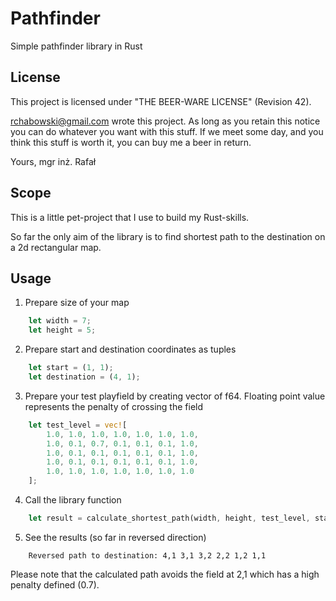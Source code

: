 # Pathfinder
Simple pathfinder library in Rust

## License
This project is licensed under "THE BEER-WARE LICENSE" (Revision 42).

<rchabowski@gmail.com> wrote this project. As long as you retain this notice you
can do whatever you want with this stuff. If we meet some day, and you think
this stuff is worth it, you can buy me a beer in return.

Yours,
mgr inż. Rafał

## Scope
This is a little pet-project that I use to build my Rust-skills.

So far the only aim of the library is to find shortest path to the destination on a 2d rectangular map.

## Usage

1. Prepare size of your map
```rust
    let width = 7;
    let height = 5;
```

2. Prepare start and destination coordinates as tuples
```rust
    let start = (1, 1);
    let destination = (4, 1);
```

3. Prepare your test playfield by creating vector of f64. Floating point value represents the penalty of crossing the field
```rust
    let test_level = vec![
        1.0, 1.0, 1.0, 1.0, 1.0, 1.0, 1.0,
        1.0, 0.1, 0.7, 0.1, 0.1, 0.1, 1.0,
        1.0, 0.1, 0.1, 0.1, 0.1, 0.1, 1.0,
        1.0, 0.1, 0.1, 0.1, 0.1, 0.1, 1.0,
        1.0, 1.0, 1.0, 1.0, 1.0, 1.0, 1.0
    ];
```

4. Call the library function
```rust
    let result = calculate_shortest_path(width, height, test_level, start, destination);
```

5. See the results (so far in reversed direction)
```
    Reversed path to destination: 4,1 3,1 3,2 2,2 1,2 1,1
```
Please note that the calculated path avoids the field at 2,1 which has a high penalty defined (0.7).

